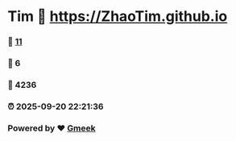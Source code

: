 # Tim :link: https://ZhaoTim.github.io 
### :page_facing_up: [11](https://ZhaoTim.github.io/tag.html) 
### :speech_balloon: 6 
### :hibiscus: 4236 
### :alarm_clock: 2025-09-20 22:21:36 
### Powered by :heart: [Gmeek](https://github.com/Meekdai/Gmeek)
